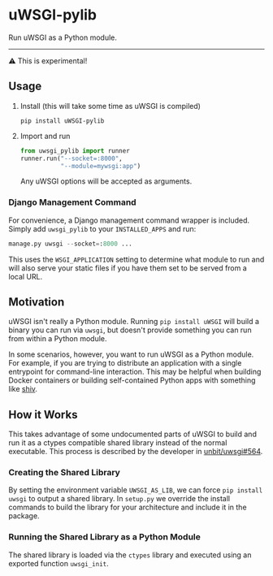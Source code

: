 # uWSGI-pylib

Run uWSGI as a Python module.

----

⚠️ This is experimental!

## Usage

1. Install (this will take some time as uWSGI is compiled)

    ```
    pip install uWSGI-pylib
    ```

2. Import and run

    ```python
    from uwsgi_pylib import runner
    runner.run("--socket=:8000",
               "--module=mywsgi:app")
 
    ```
    
    Any uWSGI options will be accepted as arguments.
    
### Django Management Command

For convenience, a Django management command wrapper is included. Simply add `uwsgi_pylib` to your `INSTALLED_APPS` and run:

```python
manage.py uwsgi --socket=:8000 ...
```

This uses the `WSGI_APPLICATION` setting to determine what module to run and will also serve your static files if you have them set to be served from a local URL.

## Motivation

uWSGI isn't really a Python module. Running `pip install uWSGI` will build a binary you can run via `uwsgi`, but doesn't provide something you can run from within a Python module.

In some scenarios, however, you want to run uWSGI as a Python module. For example, if you are trying to distribute an application with a single entrypoint for command-line interaction. This may be helpful when building Docker containers or building self-contained Python apps with something like [shiv](https://github.com/linkedin/shiv).


## How it Works


This takes advantage of some undocumented parts of uWSGI to build and run it as a ctypes compatible shared library instead of the normal executable. This process is described by the developer in [unbit/uwsgi#564](https://github.com/unbit/uwsgi/issues/564#issuecomment-37719925).

### Creating the Shared Library

By setting the environment variable `UWSGI_AS_LIB`, we can force `pip install uwsgi` to output a shared library. In `setup.py` we override the install commands to build the library for your architecture and include it in the package.

### Running the Shared Library as a Python Module

The shared library is loaded via the `ctypes` library and executed using an exported function `uwsgi_init`.
